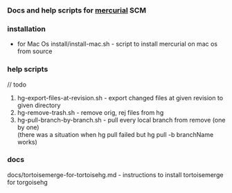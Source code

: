 ### Docs and help scripts for [mercurial](http://mercurial-scm.org "mercurial") SCM

### installation
- for Mac Os install/install-mac.sh - script to install mercurial on mac os from source

### help scripts
// todo
1. hg-export-files-at-revision.sh - export changed files at given revision to given directory  
2. hg-remove-trash.sh - remove orig, rej files from hg  
3. hg-pull-branch-by-branch.sh - pull every local branch from remove (one by one)  
(there was a situation when hg pull failed but hg pull -b branchName works)

### docs
docs/tortoisemerge-for-tortoisehg.md  - instructions to install tortoisemerge for torgoisehg

